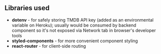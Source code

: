 ## Libraries used
+ **dotenv** - for safely storing TMDB API key (added as an environmental variable on Heroku); usually would be consumed by backend component so it's not exposed via Network tab in browser's developer tools
+ **styled-components** - for more convenient component styling
+ **react-router** - for client-side routing